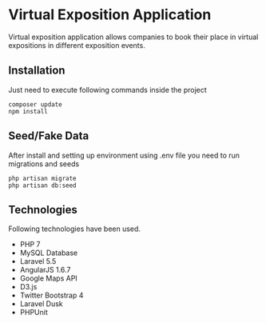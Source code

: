 # Virtual Exposition Application
Virtual exposition application allows companies to book their place in virtual expositions in different exposition events.

## Installation
Just need to execute following commands inside the project
```
composer update
npm install
```

## Seed/Fake Data
After install and setting up environment using .env file you need to run migrations and seeds
```
php artisan migrate
php artisan db:seed
```

## Technologies
Following technologies have been used.
- PHP 7
- MySQL Database
- Laravel 5.5
- AngularJS 1.6.7
- Google Maps API
- D3.js
- Twitter Bootstrap 4
- Laravel Dusk
- PHPUnit